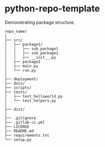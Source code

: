 # python-repo-template

Demonstrating package structure.

```
repo_name/
│
├── src/
│   ├── package1/
│   │   ├── sub_package1
│   │   ├── sub_package2
│   │   ├── __init__.py
│   ├── package2
│   ├── main.py
│   └── run.py
│
├── deployment/
├── docs/
├── scripts/
├── tests/
│   ├── test_helloworld.py
│   └── test_helpers.py
│
├── dist/
│
├── .gitignore
├── .gitlab-ci.yml
├── LICENSE
├── README.md
├── requirements.txt
└── setup.py
```
